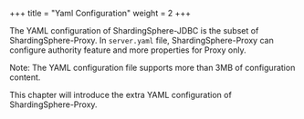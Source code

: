 +++
title = "Yaml Configuration"
weight = 2
+++

The YAML configuration of ShardingSphere-JDBC is the subset of ShardingSphere-Proxy.
In `server.yaml` file, ShardingSphere-Proxy can configure authority feature and more properties for Proxy only.

Note:
The YAML configuration file supports more than 3MB of configuration content.

This chapter will introduce the extra YAML configuration of ShardingSphere-Proxy.
